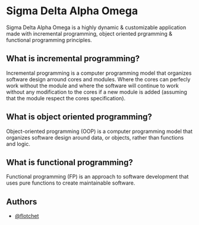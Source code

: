 
# Sigma Delta Alpha Omega
Sigma Delta Alpha Omega is a highly dynamic & customizable application made with incremental programming, object oriented prgramming & functional programming principles.

## What is incremental programming? 
Incremental programming is a computer programming model that organizes software design arround cores and modules. Where the cores can perfecly work without the module and where the software will continue to work without any modification to the cores if a new module is added (assuming that the module respect the cores specification).

## What is object oriented programming?
Object-oriented programming (OOP) is a computer programming model that organizes software design around data, or objects, rather than functions and logic.

## What is functional programming? 
Functional programming (FP) is an approach to software development that uses pure functions to create maintainable software.

## Authors

- [@flotchet](https://www.github.com/flotchet)
